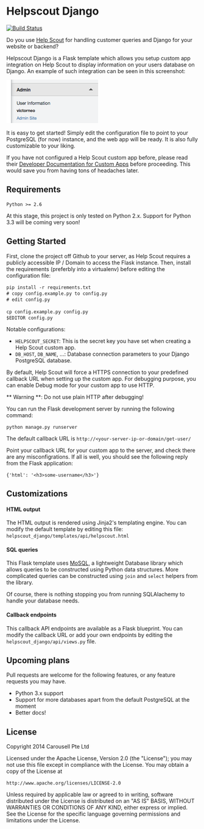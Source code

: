 # Helpscout Django

[![Build Status](https://travis-ci.org/carousell/Helpscout-Django.svg?branch=master)](https://travis-ci.org/carousell/Helpscout-Django)

Do you use [Help Scout](https://www.helpscout.net/) for handling customer
queries and Django for your website or backend?

Helpscout Django is a Flask template which allows you setup custom app integration on Help Scout
to display information on your users database on Django. An example of such integration can be
seen in this screenshot:

![Screenshot of Help Scout custom app](helpscout_customapp.png)

It is easy to get started! Simply edit the configuration file to point to your PostgreSQL (for now)
instance, and the web app will be ready. It is also fully customizable to your liking.

If you have not configured a Help Scout custom app before, please read their
[Developer Documentation for Custom Apps](http://developer.helpscout.net/custom-apps/)
before proceeding. This would save you from having tons of headaches later.

## Requirements

    Python >= 2.6

At this stage, this project is only tested on Python 2.x. Support for Python
3.3 will be coming very soon!

## Getting Started

First, clone the project off Github to your server, as Help Scout
requires a publicly accessible IP / Domain to access the Flask instance.
Then, install the requirements (preferbly into a virtualenv) before
editing the configuration file:

    pip install -r requirements.txt
    # copy config.example.py to config.py
    # edit config.py

    cp config.example.py config.py
    $EDITOR config.py

Notable configurations:

- `HELPSCOUT_SECRET`: This is the secret key you have set when creating a Help Scout custom app.
- `DB_HOST`, `DB_NAME`, ...: Database connection parameters to your Django PostgreSQL database.

By default, Help Scout will force a HTTPS connection to your predefined callback URL when
setting up the custom app. For debugging purpose, you can enable Debug mode for your
custom app to use HTTP.

** Warning **: Do not use plain HTTP after debugging!

You can run the Flask development server by running the following command:

    python manage.py runserver

The default callback URL is `http://<your-server-ip-or-domain/get-user/`

Point your callback URL for your custom app to the server, and check there are any
misconfigrations. If all is well, you should see the following reply from the Flask
application:

    {'html': '<h3>some-username</h3>'}

## Customizations

#### HTML output

The HTML output is rendered using Jinja2's templating engine. You can modify
the default template by editing this file: `helpscout_django/templates/api/helpscout.html`

#### SQL queries

This Flask template uses [MoSQL](http://mosql.mosky.tw/), a lightweight Database library
which allows queries to be constructed using Python data structures. More complicated
queries can be constructed using `join` and `select` helpers from the library.

Of course, there is nothing stopping you from running SQLAlachemy to handle your database
needs.

#### Callback endpoints

This callback API endpoints are available as a Flask blueprint. You can modify the callback
URL or add your own endpoints by editing the `helpscout_django/api/views.py` file.

## Upcoming plans

Pull requests are welcome for the following features, or any feature requests you may have.

- Python 3.x support
- Support for more databases apart from the default PostgreSQL at the moment
- Better docs!

## License

Copyright 2014 Carousell Pte Ltd

Licensed under the Apache License, Version 2.0 (the "License");
you may not use this file except in compliance with the License.
You may obtain a copy of the License at

    http://www.apache.org/licenses/LICENSE-2.0

Unless required by applicable law or agreed to in writing, software
distributed under the License is distributed on an "AS IS" BASIS,
WITHOUT WARRANTIES OR CONDITIONS OF ANY KIND, either express or implied.
See the License for the specific language governing permissions and
limitations under the License.
